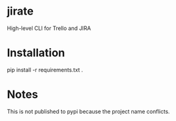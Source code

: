 # jirate
High-level CLI for Trello and JIRA

# Installation
pip install -r requirements.txt .

# Notes
This is not published to pypi because the project name conflicts.
